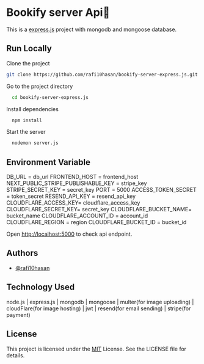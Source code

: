 
# Bookify server Api🔖


This is a [express.js](https://expressjs.com/) project with mongodb and mongoose database.


## Run Locally

Clone the project

```bash
git clone https://github.com/rafi10hasan/bookify-server-express.js.git
```

Go to the project directory

```bash
  cd bookify-server-express.js
```

Install dependencies

```bash
  npm install
```

Start the server

```bash
  nodemon server.js
```

## Environment Variable

DB_URL = db_url
FRONTEND_HOST = frontend_host
NEXT_PUBLIC_STRIPE_PUBLISHABLE_KEY = stripe_key
STRIPE_SECRET_KEY = secret_key
PORT = 5000
ACCESS_TOKEN_SECRET = token_secret
RESEND_API_KEY = resend_api_key
CLOUDFLARE_ACCESS_KEY= cloudflare_access_key
CLOUDFLARE_SECRET_KEY= secret_key
CLOUDFLARE_BUCKET_NAME= bucket_name
CLOUDFLARE_ACCOUNT_ID = account_id
CLOUDFLARE_REGION = region
CLOUDFLARE_BUCKET_ID = bucket_id

Open [http://localhost:5000](http://localhost:5000) to check api endpoint.

## Authors

- [@rafi10hasan](https://www.github.com/rafi10hasan)

## Technology Used

node.js | express.js | mongodb | mongoose | multer(for image uploading) | cloudFlare(for image hosting) | jwt | resend(for email sending) | stripe(for payment)

## License

This project is licensed under the [MIT](https://choosealicense.com/licenses/mit/) License. See the LICENSE file for details.

